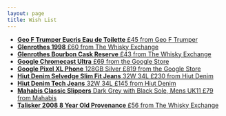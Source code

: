 ```yaml
---
layout: page
title: Wish List
---
```


<ul class="list--index">
<li class="list--index__item">
    <a href="https://www.trumpers.com/product_detail.cfm?product=111547181">
        <strong>Geo F Trumper Eucris Eau de Toilette</strong>
        <span class="text--meta">£45 from Geo F Trumper</span>
    </a>
</li>
    <li class="list--index__item">
        <a href="https://www.thewhiskyexchange.com/p/12306/glenrothes-1998-bot2014">
            <strong>Glenrothes 1998</strong>
            <span class="text--meta">£60 from The Whisky Exchange</span>
        </a>
    </li>
    <li class="list--index__item">
        <a href="https://www.thewhiskyexchange.com/p/33677/glenrothes-bourbon-cask-reserve">
            <strong>Glenrothes Bourbon Cask Reserve</strong>
            <span class="text--meta">£43 from The Whisky Exchange</span>
        </a>
    </li>
    <li class="list--index__item">
        <a href="https://store.google.com/product/chromecast_ultra">
            <strong>Google Chromecast Ultra</strong>
            <span class="text--meta">£69 from the Google Store</span>
        </a>
    </li>
    <li class="list--index__item">
        <a href="https://store.google.com/config/pixel_phone">
            <strong>Google Pixel XL Phone</strong> 128GB Silver
            <span class="text--meta">£819 from the Google Store</span>
        </a>
    </li>
    <li class="list--index__item">
        <a href="http://hiutdenim.co.uk/products/selvedge-denim-hacks-2014">
            <strong>Hiut Denim Selvedge Slim Fit Jeans</strong> 32W 34L
            <span class="text--meta">£230 from Hiut Denim</span>
        </a>
    </li>
    <li class="list--index__item">
        <a href="http://hiutdenim.co.uk/products/tech-jean">
            <strong>Hiut Denim Tech Jeans</strong> 32W 34L
            <span class="text--meta">£145 from Hiut Denim</span>
        </a>
    </li>
    <li class="list--index__item">
        <a href="https://mahabis.com/products/larvik-dark-grey-mahabis-classic-bundle-slipper-free-soles">
        <strong>Mahabis Classic Slippers</strong> Dark Grey with Black Sole, Mens UK11
        <span class="text--meta">£79 from Mahabis</span>
        </a>
    </li>
    <li class="list--index__item">
        <a href="https://www.thewhiskyexchange.com/p/34009/talisker-2008-8-year-old-provenance">
            <strong>Talisker 2008 8 Year Old Provenance</strong>
            <span class="text--meta">£56 from The Whisky Exchange</span>
        </a>
    </li>
</ul>

